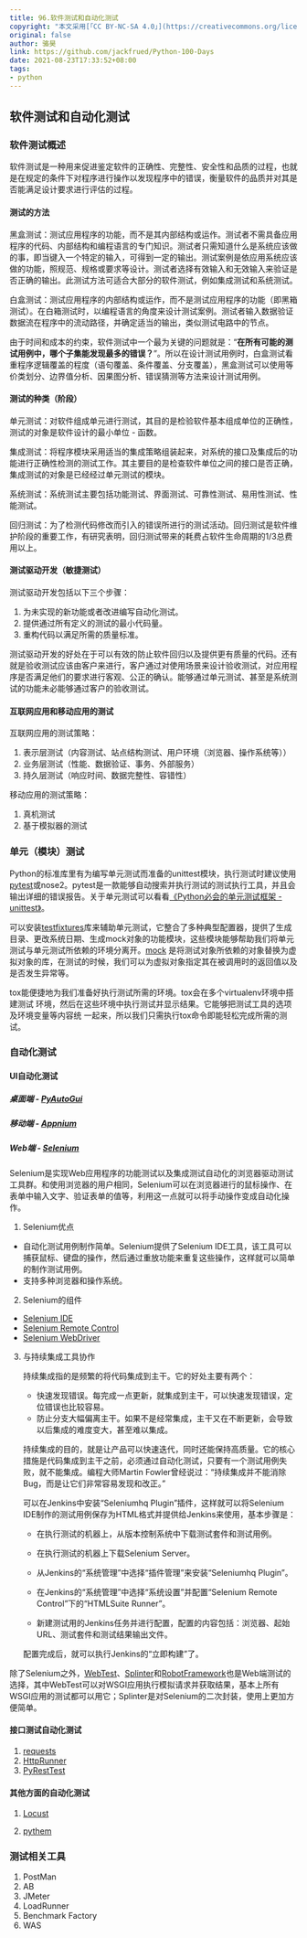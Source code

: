 ```yaml
---
title: 96.软件测试和自动化测试
copyright: "本文采用[「CC BY-NC-SA 4.0」](https://creativecommons.org/licenses/by-nc-sa/4.0/deed.zh)协议，转载请注明出处。"
original: false
author: 骆昊
link: https://github.com/jackfrued/Python-100-Days
date: 2021-08-23T17:33:52+08:00
tags:
- python
---
```

##  软件测试和自动化测试

### 软件测试概述

软件测试是一种用来促进鉴定软件的正确性、完整性、安全性和品质的过程，也就是在规定的条件下对程序进行操作以发现程序中的错误，衡量软件的品质并对其是否能满足设计要求进行评估的过程。

#### 测试的方法

黑盒测试：测试应用程序的功能，而不是其内部结构或运作。测试者不需具备应用程序的代码、内部结构和编程语言的专门知识。测试者只需知道什么是系统应该做的事，即当键入一个特定的输入，可得到一定的输出。测试案例是依应用系统应该做的功能，照规范、规格或要求等设计。测试者选择有效输入和无效输入来验证是否正确的输出。此测试方法可适合大部分的软件测试，例如集成测试和系统测试。

白盒测试：测试应用程序的内部结构或运作，而不是测试应用程序的功能（即黑箱测试）。在白箱测试时，以编程语言的角度来设计测试案例。测试者输入数据验证数据流在程序中的流动路径，并确定适当的输出，类似测试电路中的节点。

由于时间和成本的约束，软件测试中一个最为关键的问题就是：“**在所有可能的测试用例中，哪个子集能发现最多的错误？**”。所以在设计测试用例时，白盒测试看重程序逻辑覆盖的程度（语句覆盖、条件覆盖、分支覆盖），黑盒测试可以使用等价类划分、边界值分析、因果图分析、错误猜测等方法来设计测试用例。

#### 测试的种类（阶段）

单元测试：对软件组成单元进行测试，其目的是检验软件基本组成单位的正确性，测试的对象是软件设计的最小单位 - 函数。

集成测试：将程序模块采用适当的集成策略组装起来，对系统的接口及集成后的功能进行正确性检测的测试工作。其主要目的是检查软件单位之间的接口是否正确，集成测试的对象是已经经过单元测试的模块。

系统测试：系统测试主要包括功能测试、界面测试、可靠性测试、易用性测试、性能测试。 

回归测试：为了检测代码修改而引入的错误所进行的测试活动。回归测试是软件维护阶段的重要工作，有研究表明，回归测试带来的耗费占软件生命周期的1/3总费用以上。

#### 测试驱动开发（敏捷测试）

测试驱动开发包括以下三个步骤：

1. 为未实现的新功能或者改进编写自动化测试。
2. 提供通过所有定义的测试的最小代码量。
3. 重构代码以满足所需的质量标准。

测试驱动开发的好处在于可以有效的防止软件回归以及提供更有质量的代码。还有就是验收测试应该由客户来进行，客户通过对使用场景来设计验收测试，对应用程序是否满足他们的要求进行客观、公正的确认。能够通过单元测试、甚至是系统测试的功能未必能够通过客户的验收测试。

#### 互联网应用和移动应用的测试

互联网应用的测试策略：

1. 表示层测试（内容测试、站点结构测试、用户环境（浏览器、操作系统等））
2. 业务层测试（性能、数据验证、事务、外部服务）
3. 持久层测试（响应时间、数据完整性、容错性）

移动应用的测试策略：

1. 真机测试
2. 基于模拟器的测试

### 单元（模块）测试

Python的标准库里有为编写单元测试而准备的unittest模块，执行测试时建议使用[pytest](https://docs.pytest.org/en/latest/)或nose2。pytest是一款能够自动搜索并执行测试的测试执行工具，并且会输出详细的错误报告。关于单元测试可以看看[《Python必会的单元测试框架 - unittest》](https://blog.csdn.net/huilan_same/article/details/52944782)。



可以安装[testfixtures](https://pypi.org/project/testfixtu/res/)库来辅助单元测试，它整合了多种典型配置器，提供了生成目录、更改系统日期、生成mock对象的功能模块，这些模块能够帮助我们将单元测试与单元测试所依赖的环境分离开。[mock](https://pypi.org/project/mock/) 是将测试对象所依赖的对象替换为虚拟对象的库，在测试的时候，我们可以为虚拟对象指定其在被调用时的返回值以及是否发生异常等。

tox能便捷地为我们准备好执行测试所需的环境。tox会在多个virtualenv环境中搭建测试 环境，然后在这些环境中执行测试并显示结果。它能够把测试工具的选项及环境变量等内容统 一起来，所以我们只需执行tox命令即能轻松完成所需的测试。 

### 自动化测试

#### UI自动化测试

##### 桌面端 - [PyAutoGui](<https://pyautogui.readthedocs.io/en/latest/>)



##### 移动端 - [Appnium](<http://appium.io/>)



##### Web端 - [Selenium](<https://docs.seleniumhq.org/>)

Selenium是实现Web应用程序的功能测试以及集成测试自动化的浏览器驱动测试工具群。和使用浏览器的用户相同，Selenium可以在浏览器进行的鼠标操作、在表单中输入文字、验证表单的值等，利用这一点就可以将手动操作变成自动化操作。

1. Selenium优点

  - 自动化测试用例制作简单。Selenium提供了Selenium IDE工具，该工具可以捕获鼠标、键盘的操作，然后通过重放功能来重复这些操作，这样就可以简单的制作测试用例。
  - 支持多种浏览器和操作系统。

2. Selenium的组件

  - [Selenium IDE](https://www.seleniumhq.org/projects/ide/)
  - [Selenium Remote Control](https://www.seleniumhq.org/projects/remote-control/)
  - [Selenium WebDriver](https://www.seleniumhq.org/projects/webdriver/)

3. 与持续集成工具协作

   持续集成指的是频繁的将代码集成到主干。它的好处主要有两个：

   - 快速发现错误。每完成一点更新，就集成到主干，可以快速发现错误，定位错误也比较容易。
   - 防止分支大幅偏离主干。如果不是经常集成，主干又在不断更新，会导致以后集成的难度变大，甚至难以集成。

   持续集成的目的，就是让产品可以快速迭代，同时还能保持高质量。它的核心措施是代码集成到主干之前，必须通过自动化测试，只要有一个测试用例失败，就不能集成。编程大师Martin Fowler曾经说过：“持续集成并不能消除Bug，而是让它们非常容易发现和改正。”

   可以在Jenkins中安装“Seleniumhq Plugin”插件，这样就可以将Selenium IDE制作的测试用例保存为HTML格式并提供给Jenkins来使用，基本步骤是：

   - 在执行测试的机器上，从版本控制系统中下载测试套件和测试用例。

   - 在执行测试的机器上下载Selenium Server。

   - 从Jenkins的“系统管理”中选择“插件管理”来安装“Seleniumhq Plugin”。

   - 在Jenkins的“系统管理”中选择“系统设置”并配置“Selenium Remote Control”下的“HTMLSuite Runner”。

   - 新建测试用的Jenkins任务并进行配置，配置的内容包括：浏览器、起始URL、测试套件和测试结果输出文件。

   配置完成后，就可以执行Jenkins的“立即构建”了。  

除了Selenium之外，[WebTest](https://pypi.org/project/WebTest/)、[Splinter](<https://splinter.readthedocs.io/en/latest/>)和[RobotFramework](<https://robotframework.org/>)也是Web端测试的选择，其中WebTest可以对WSGI应用执行模拟请求并获取结果，基本上所有WSGI应用的测试都可以用它；Splinter是对Selenium的二次封装，使用上更加方便简单。

#### 接口测试自动化测试

1. [requests](<https://cn.python-requests.org/zh_CN/latest/>)
2. [HttpRunner](<https://docs.httprunner.org/>)
3. [PyRestTest](<https://github.com/svanoort/pyresttest>)

#### 其他方面的自动化测试

1. [Locust](<https://www.locust.io/>)

2. [pythem](<https://github.com/m4n3dw0lf/PytheM>)

### 测试相关工具

1. PostMan
2. AB
3. JMeter
4. LoadRunner
5. Benchmark Factory
6. WAS


